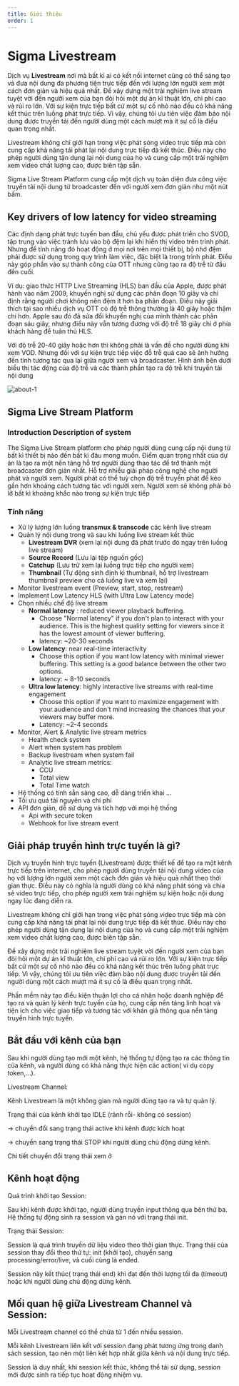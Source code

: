 ```yaml
---
title: Giới thiệu
order: 1
---
```


# Sigma Livestream

Dịch vụ **Livestream** nơi mà bất kì ai có kết nối internet cũng có thể sáng tạo và đưa nội dung đa phương tiện trực tiếp đến với lượng lớn người xem một cách đơn giản và hiệu quả nhất. Để xây dựng một trải nghiệm live stream tuyệt vời đến người xem của bạn đòi hỏi một dự án kĩ thuật lớn, chi phí cao và rủi ro lớn. Với sự kiện trực tiếp bất cứ một sự cố nhỏ nào đều có khả năng kết thúc trên luồng phát trực tiếp. Vì vậy, chúng tôi ưu tiên việc đảm bảo nội dung được truyền tải đến người dùng một cách mượt mà ít sự cố là điều quan trọng nhất.

Livestream không chỉ giới hạn trong việc phát sóng video trực tiếp mà còn cung cấp khả năng tái phát lại nội dung trực tiếp đã kết thúc. Điều này cho phép người dùng tận dụng lại nội dung của họ và cung cấp một trải nghiệm xem video chất lượng cao, được biên tập sẵn.

Sigma Live Stream Platform cung cấp một dịch vụ toàn diện đưa công việc truyền tải nội dung từ broadcaster đến với người xem đơn giản như một nút bấm.


## Key drivers of low latency for video streaming 

Các định dạng phát trực tuyến ban đầu, chủ yếu được phát triển cho SVOD, tập trung vào việc tránh lưu vào bộ đệm lại khi hiển thị video trên trình phát. Nhưng để tính năng đó hoạt động ở mọi nơi trên mọi thiết bị, bộ nhớ đệm phải được sử dụng trong quy trình làm việc, đặc biệt là trong trình phát. Điều này góp phần vào sự thành công của OTT nhưng cũng tạo ra độ trễ từ đầu đến cuối. 

Ví dụ: giao thức HTTP Live Streaming (HLS) ban đầu của Apple, được phát hành vào năm 2009, khuyến nghị sử dụng các phân đoạn 10 giây và chỉ định rằng người chơi không nên đệm ít hơn ba phân đoạn. Điều này giải thích tại sao nhiều dịch vụ OTT có độ trễ thông thường là 40 giây hoặc thậm chí hơn. Apple sau đó đã sửa đổi khuyến nghị của mình thành các phân đoạn sáu giây, nhưng điều này vẫn tương đương với độ trễ 18 giây chỉ ở phía khách hàng để tuân thủ HLS.

Với độ trễ 20-40 giây hoặc hơn thì không phải là vấn đề cho người dùng khi xem VOD. Nhưng đối với sự kiện trực tiếp việc đỗ trễ quá cao sẽ ảnh hưởng đến tính tương tác qua lại giữa người xem và broadcaster. Hình ảnh bên dưới biểu thị tác động của độ trễ và các thành phần tạo ra độ trễ khi truyền tải nội dung


![about-1](/images/livestream/livestream-about-1.png)



## Sigma Live Stream Platform

### Introduction Description of system 

The Sigma Live Stream platform cho phép người dùng cung cấp nội dung từ bất kì thiết bị nào đến bất kì đâu mong muốn. Điểm quan trọng nhất của dự án là tạo ra một nền tảng hỗ trợ người dùng thao tác để trở thành một broadcaster đơn giản nhất. Hỗ trợ nhiều giải pháp công nghệ cho người phát và người xem. Người phát có thể tuỳ chọn độ trễ truyền phát để kéo gần hơn khoảng cách tương tác với người xem. Người xem sẽ không phải bỏ lỡ bất kì khoảng khắc nào trong sự kiện trực tiếp

### Tính năng

- Xử lý lượng lớn luồng **transmux & transcode** các kênh live stream
- Quản lý nội dung trong và sau khi luồng live stream kết thúc
  - **Livestream DVR** (xem lại nội dung đã phát trước đó ngay trên luồng live stream)
  - **Source Record** (Lưu lại tệp nguồn gốc)
  - **Catchup** (Lưu trữ xem lại luồng trực tiếp cho người xem)
  - **Thumbnail** (Tự động sinh định kì thumbnail, hỗ trợ livestream thumbnail preview cho cả luồng live và xem lại)
- Monitor livestream event (Preview, start, stop, restream)
- Implement Low Latency HLS (with Ultra Low Latency mode)
- Chọn nhiều chế độ live stream 
  - **Normal latency** : reduced viewer playback buffering.
    - Choose "Normal latency" if you don't plan to interact with your audience. This is the highest quality setting for viewers since it has the lowest amount of viewer buffering. 
    - latency: ~20-30 seconds
  - **Low latency**: near real-time interactivity
    - Choose this option if you want low latency with minimal viewer buffering. This setting is a good balance between the other two options. 
    - latency: ~ 8-10 seconds
  - **Ultra low latency**: highly interactive live streams with real-time engagement
    - Choose this option if you want to maximize engagement with your audience and don't mind increasing the chances that your viewers may buffer more.
    - Latency: ~2-4 seconds
- Monitor, Alert & Analytic live stream metrics
  - Health check system 
  - Alert when system has problem 
  - Backup livestream when system fail
  - Analytic live stream metrics: 
    - CCU 
    - Total view
    - Total Time watch
- Hệ thống có tính sẵn sàng cao, dễ dàng triển khai ... 
- Tối ưu quá tài nguyên và chi phí 
- API đơn giản, dễ sử dụng và tích hợp với mọi hệ thống
  - Api with secure token
  - Webhook for live stream event 


## Giải pháp truyền hình trực tuyến là gì?

Dịch vụ truyền hình trực tuyến (Livestream) được thiết kế để tạo ra một kênh trực tiếp trên internet, cho phép người dùng truyền tải nội dung video của họ với lượng lớn người xem một cách đơn giản và hiệu quả nhất theo thời gian thực. Điều này có nghĩa là người dùng có khả năng phát sóng và chia sẻ video trực tiếp, cho phép người xem trải nghiệm sự kiện hoặc nội dung ngay lúc đang diễn ra.

Livestream không chỉ giới hạn trong việc phát sóng video trực tiếp mà còn cung cấp khả năng tái phát lại nội dung trực tiếp đã kết thúc. Điều này cho phép người dùng tận dụng lại nội dung của họ và cung cấp một trải nghiệm xem video chất lượng cao, được biên tập sẵn.

Để xây dựng một trải nghiệm live stream tuyệt vời đến người xem của bạn đòi hỏi một dự án kĩ thuật lớn, chi phí cao và rủi ro lớn. Với sự kiện trực tiếp bất cứ một sự cố nhỏ nào đều có khả năng kết thúc trên luồng phát trực tiếp. Vì vậy, chúng tôi ưu tiên việc đảm bảo nội dung được truyền tải đến người dùng một cách mượt mà ít sự cố là điều quan trọng nhất.

Phần mềm này tạo điều kiện thuận lợi cho cá nhân hoặc doanh nghiệp để tạo ra và quản lý kênh trực tuyến của họ, cung cấp nền tảng linh hoạt và tiện ích cho việc giao tiếp và tương tác với khán giả thông qua nền tảng truyền hình trực tuyến.



## Bắt đầu với kênh của bạn

Sau khi người dùng tạo mới một kênh, hệ thống tự động tạo ra các thông tin của kênh, và người dùng có khả năng thực hiện các action( ví dụ copy token,...).

Livestream Channel:

Kênh Livestream là một không gian mà người dùng tạo ra và tự quản lý.

Trạng thái của kênh khởi tạo IDLE (rảnh rỗi- không có session)

->  chuyển đổi sang trạng thái active khi kênh được kích hoạt

-> chuyển sang trạng thái STOP khi người dùng chủ động dừng kênh.

Chi tiết chuyển đổi trạng thái xem ở 

## Kênh hoạt động

Quá trình khởi tạo Session:

Sau khi kênh được khởi tạo, người dùng truyền input thông qua bên thứ ba. Hệ thống tự động sinh ra session và gán nó với trạng thái init.

Trạng thái Session:

Session là quá trình truyền dữ liệu video theo thời gian thực.
Trạng thái của session thay đổi theo thứ tự: init (khởi tạo), chuyển sang processing/error/live, và cuối cùng là ended.

Session này kết thúc( trạng thái end) khi đạt đến thời lượng tối đa (timeout) hoặc khi người dùng chủ động dừng kênh.

## Mối quan hệ giữa Livestream Channel và Session:

Mỗi Livestream channel có thể chứa từ 1 đến nhiều session.

Mỗi kênh Livestream liên kết với session đang phát tương ứng trong danh sách session, tạo nên một liên kết hợp nhất giữa kênh và nội dung trực tiếp.

Session là duy nhất, khi session kết thúc, không thể tái sử dụng, session mới được sinh ra tiếp tục hoạt động nhiệm vụ.
